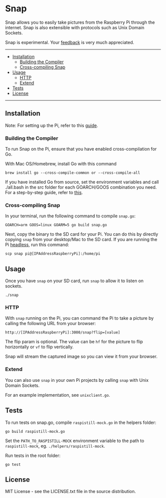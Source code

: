 # Snap

Snap allows you to easily take pictures from the Raspberry Pi through the internet. Snap is also extensible with protocols such as Unix Domain Sockets.

Snap is experimental. Your [feedback](https://github.com/AudreyLim/snap/issues) is very much appreciated. 

---------------------------------------

* [Installation](#installation)
  * [Building the Compiler](#building-the-compiler)
  * [Cross-compiling Snap](#cross-compiling-snap)
* [Usage](#usage)
  * [HTTP](#http)
  * [Extend](#extend)
* [Tests](#tests)
* [License](#license)

---------------------------------------

## Installation

Note: For setting up the Pi, refer to this [guide](http://www.raspberrypi.org/help/quick-start-guide/).

### Building the Compiler

To run Snap on the Pi, ensure that you have enabled cross-compilation for Go. 

With Mac OS/Homebrew, install Go with this command

```
brew install go --cross-compile-common or --cross-compile-all
```

If you have installed Go from source, set the environment variables and call ./all.bash in the src folder for each GOARCH/GOOS combination you need. For a step-by-step guide, refer to [this](http://dave.cheney.net/2013/07/09/an-introduction-to-cross-compilation-with-go-1-1).

### Cross-compiling Snap

In your terminal, run the following command to compile `snap.go`:

```
GOARCH=arm GOOS=linux GOARM=5 go build snap.go
```

Next, copy the binary to the SD card for your Pi. You can do this by directly copying `snap` from your desktop/Mac to the SD card. If you are running the Pi [headless](https://www.andrewmunsell.com/blog/setting-up-raspberry-pi-as-headless-device), run this command:

```
scp snap pi@[IPAddressRaspberryPi]:/home/pi
```

## Usage

Once you have `snap` on your SD card, run `snap` to allow it to listen on sockets.

```
./snap
```

### HTTP

With `snap` running on the Pi, you can command the Pi to take a picture by calling the following URL from your browser:

```
http://[IPAddressRaspberryPi]:3000/snap?flip=[value]
```

The flip param is optional. The value can be `hf` for the picture to flip horizontally or `vf` to flip vertically.

Snap will stream the captured image so you can view it from your browser.

### Extend

You can also use `snap` in your own Pi projects by calling `snap` with Unix Domain Sockets. 

For an example implementation, see `unixclient.go`.

## Tests

To run tests on snap.go, compile `raspistill-mock.go` in the helpers folder:

```
go build raspistill-mock.go
```

Set the `PATH_TO_RASPISTILL-MOCK` environment variable to the path to `raspistill-mock`, eg. `./helpers/raspistill-mock`.

Run tests in the root folder:

```
go test
```

## License

MIT License - see the LICENSE.txt file in the source distribution.



